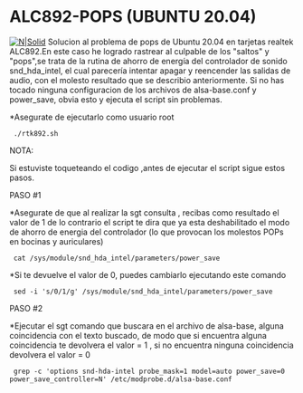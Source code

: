# ALC892-POPS (UBUNTU 20.04)
[![N|Solid](https://www.solvetic.com/uploads/tutorials/monthly_04_2020/0e09654e6e73e9d8fffae22c88d99877.png)](https://www.youtube.com/channel/UC78GA53wBavEM5bCq-ddOVA/videos)
Solucion al problema de pops de Ubuntu 20.04 en tarjetas realtek ALC892.En este caso he logrado rastrear al culpable de los "saltos" y "pops",se trata de la rutina de ahorro de energía del controlador de sonido snd_hda_intel, el cual parecería intentar apagar y reencender las salidas de audio, con el molesto resultado que se describio anteriormente.
Si no has tocado ninguna configuracion de los archivos de alsa-base.conf y power_save, obvia esto y ejecuta el script sin problemas.

*Asegurate de ejecutarlo como usuario root

     ./rtk892.sh

NOTA:

Si estuviste toqueteando el codigo ,antes de ejecutar el script  sigue estos pasos.

PASO #1


*Asegurate de que al realizar la sgt consulta , recibas como resultado el valor de 1 de lo contrario el script te dira que ya esta deshabilitado el modo de ahorro de energia del controlador (lo que provocan los molestos POPs en bocinas y auriculares)

     cat /sys/module/snd_hda_intel/parameters/power_save
 

*Si te devuelve el valor de 0, puedes cambiarlo ejecutando este comando

     sed -i 's/0/1/g' /sys/module/snd_hda_intel/parameters/power_save

PASO #2


*Ejecutar el sgt comando que buscara en el archivo de alsa-base, alguna coincidencia con el texto buscado, de modo que si encuentra alguna coincidencia te devolvera el valor = 1 , si no encuentra ninguna coincidencia devolvera el valor = 0

     grep -c 'options snd-hda-intel probe_mask=1 model=auto power_save=0 power_save_controller=N' /etc/modprobe.d/alsa-base.conf



